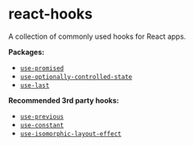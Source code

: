 # react-hooks

A collection of commonly used hooks for React apps.

**Packages:**

- [`use-promised`](./packages/use-promised)
- [`use-optionally-controlled-state`](./packages/use-optionally-controlled-state)
- [`use-last`](./packages/use-last)

**Recommended 3rd party hooks:**

 - [`use-previous`](https://github.com/Andarist/use-previous)
 - [`use-constant`](https://github.com/Andarist/use-constant)
 - [`use-isomorphic-layout-effect`](https://github.com/Andarist/use-isomorphic-layout-effect)
